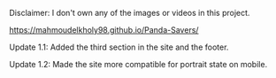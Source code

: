Disclaimer:
I don't own any of the images or videos in this project.

 https://mahmoudelkholy98.github.io/Panda-Savers/
 
Update 1.1:
Added the third section in the site and the footer.

Update 1.2:
Made the site more compatible for portrait state on mobile.
